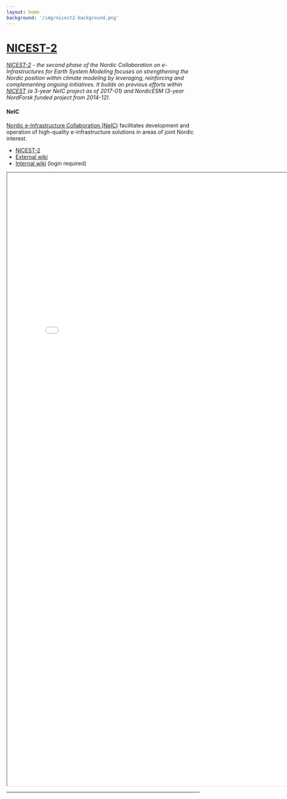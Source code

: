 ```yaml
---
layout: home
background: '/img/nicest2-background.png'
---
```


# [NICEST-2](https://neic.no/nicest2/)

*[NICEST-2](https://neic.no/nicest2/) - the second phase of the Nordic Collaboration on e-Infrastructures for Earth System Modeling focuses on strengthening the Nordic position within climate modeling by leveraging, reinforcing and complementing ongoing initiatives. It builds on previous efforts within [NICEST](https://neic.no/nicest/) (a 3-year NeIC project as of 2017-01) and NordicESM (3-year NordForsk funded project from 2014-12).*

#### NeIC 

[Nordic e-Infrastructure Collaboration (NeIC)](https://neic.no) facilitates development and operation of high-quality e-infrastructure solutions in areas of joint Nordic interest.

- [NICEST-2](https://neic.no/nicest2/)
- [External wiki](https://wiki.neic.no/wiki/NICEST2)
- [Internal wiki](https://wiki.neic.no/int/NICEST) (login required)

<iframe src="NICEST2InfoBoard.html" height="1600" width="800" title="NICEST2 InfoBoard"></iframe>

***

